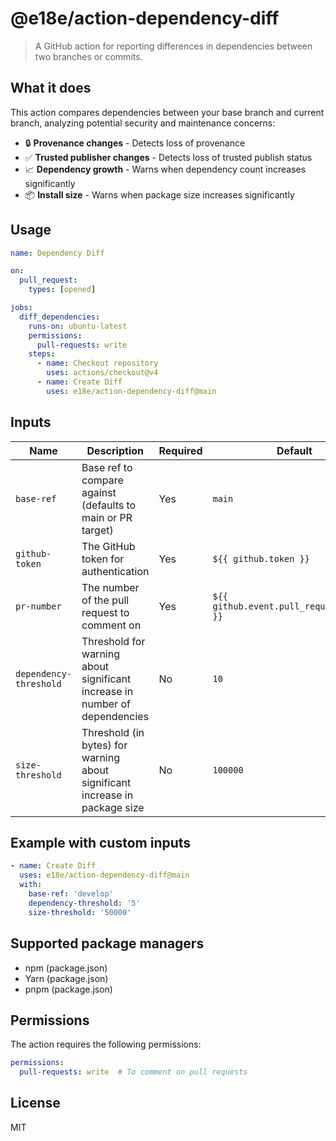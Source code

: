 # @e18e/action-dependency-diff

> A GitHub action for reporting differences in dependencies between two branches or commits.

## What it does

This action compares dependencies between your base branch and current branch, analyzing potential security and maintenance concerns:

- 🔒 **Provenance changes** - Detects loss of provenance
- ✅ **Trusted publisher changes** - Detects loss of trusted publish status
- 📈 **Dependency growth** - Warns when dependency count increases significantly
- 📦 **Install size** - Warns when package size increases significantly

## Usage

```yaml
name: Dependency Diff

on:
  pull_request:
    types: [opened]

jobs:
  diff_dependencies:
    runs-on: ubuntu-latest
    permissions:
      pull-requests: write
    steps:
      - name: Checkout repository
        uses: actions/checkout@v4
      - name: Create Diff
        uses: e18e/action-dependency-diff@main
```

## Inputs

| Name | Description | Required | Default |
|------|-------------|----------|---------|
| `base-ref` | Base ref to compare against (defaults to main or PR target) | Yes | `main` |
| `github-token` | The GitHub token for authentication | Yes | `${{ github.token }}` |
| `pr-number` | The number of the pull request to comment on | Yes | `${{ github.event.pull_request.number }}` |
| `dependency-threshold` | Threshold for warning about significant increase in number of dependencies | No | `10` |
| `size-threshold` | Threshold (in bytes) for warning about significant increase in package size | No | `100000` |

## Example with custom inputs

```yaml
- name: Create Diff
  uses: e18e/action-dependency-diff@main
  with:
    base-ref: 'develop'
    dependency-threshold: '5'
    size-threshold: '50000'
```

## Supported package managers

- npm (package.json)
- Yarn (package.json)
- pnpm (package.json)

## Permissions

The action requires the following permissions:

```yaml
permissions:
  pull-requests: write  # To comment on pull requests
```

## License

MIT
